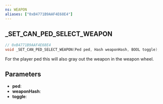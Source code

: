```yaml
---
ns: WEAPON
aliases: ["0xB4771B9AAF4E68E4"]
---
```

## _SET_CAN_PED_SELECT_WEAPON

```c
// 0xB4771B9AAF4E68E4
void _SET_CAN_PED_SELECT_WEAPON(Ped ped, Hash weaponHash, BOOL toggle);
```

For the player ped this will also gray out the weapon in the weapon wheel.

## Parameters
* **ped**: 
* **weaponHash**: 
* **toggle**: 

